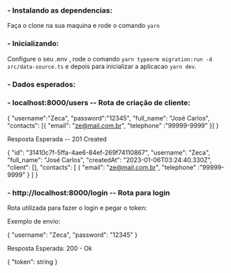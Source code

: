 ### - Instalando as dependencias:

Faça o clone na sua maquina e rode o comando `yarn`

### - Inicializando:

Configure o seu .env , rode o comando `yarn typeorm migration:run -d src/data-source.ts` e depois para inicializar a aplicacao `yarn dev`.

### - Dados esperados:

### - localhost:8000/users -- Rota de criação de cliente:

{
"username":"Zeca",
"password":"12345",
"full_name": "José Carlos",
"contacts": [{
"email": "ze@mail.com.br",
"telephone" :"99999-9999"
}]
}

Resposta Esperada -- 201 Created

{
"id": "31410c7f-5ffa-4ae6-84ef-269f74110867",
"username": "Zeca",
"full_name": "José Carlos",
"createdAt": "2023-01-06T03:24:40.330Z",
"client": [],
"contacts": [
{
"email": "ze@mail.com.br",
"telephone" :"99999-9999"
}
]
}

### - http://localhost:8000/login -- Rota para login

Rota utilizada para fazer o login e pegar o token:

Exemplo de envio:

{
"username": "Zeca",
"password": "12345"
}

Resposta Esperada: 200 - Ok

{
"token": string
}
